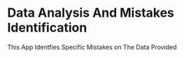 # Data Analysis And Mistakes Identification
This App Identfies Specific Mistakes on The Data Provided

